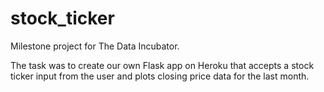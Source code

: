 # stock_ticker
Milestone project for The Data Incubator.

The task was to create our own Flask app on Heroku that accepts a stock ticker input from the user 
and plots closing price data for the last month. 
